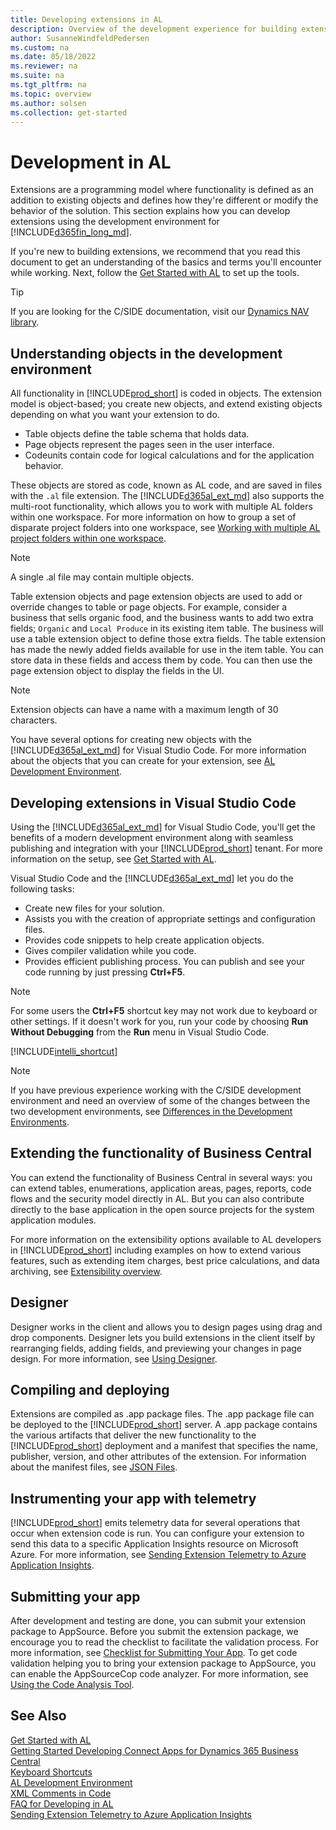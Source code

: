 ```yaml
---
title: Developing extensions in AL
description: Overview of the development experience for building extensions using the AL language.
author: SusanneWindfeldPedersen
ms.custom: na
ms.date: 05/18/2022
ms.reviewer: na
ms.suite: na
ms.tgt_pltfrm: na
ms.topic: overview
ms.author: solsen
ms.collection: get-started
---
```


# Development in AL

Extensions are a programming model where functionality is defined as an addition to existing objects and defines how they're different or modify the behavior of the solution. This section explains how you can develop extensions using the development environment for [!INCLUDE[d365fin_long_md](includes/d365fin_long_md.md)].

If you're new to building extensions, we recommend that you read this document to get an understanding of the basics and terms you'll encounter while working. Next, follow the [Get Started with AL](devenv-get-started.md) to set up the tools.

> [!TIP]  
> If you are looking for the C/SIDE documentation, visit our [Dynamics NAV library](/dynamics-nav/development).

## Understanding objects in the development environment

All functionality in [!INCLUDE[prod_short](includes/prod_short.md)] is coded in objects. The extension model is object-based; you create new objects, and extend existing objects depending on what you want your extension to do.

* Table objects define the table schema that holds data.
* Page objects represent the pages seen in the user interface.
* Codeunits contain code for logical calculations and for the application behavior.

These objects are stored as code, known as AL code, and are saved in files with the `.al` file extension. The [!INCLUDE[d365al_ext_md](../includes/d365al_ext_md.md)] also supports the multi-root functionality, which allows you to work with multiple AL folders within one workspace. For more information on how to group a set of disparate project folders into one workspace, see [Working with multiple AL project folders within one workspace](devenv-multiroot-workspaces.md).


> [!NOTE]  
> A single .al file may contain multiple objects.

Table extension objects and page extension objects are used to add or override changes to table or page objects. For example, consider a business that sells organic food, and the business wants to add two extra fields; `Organic` and `Local Produce` in its existing item table. The business will use a table extension object to define those extra fields. The table extension has made the newly added fields available for use in the item table. You can store data in these fields and access them by code. You can then use the page extension object to display the fields in the UI.

> [!NOTE]  
> Extension objects can have a name with a maximum length of 30 characters.

You have several options for creating new objects with the [!INCLUDE[d365al_ext_md](../includes/d365al_ext_md.md)] for Visual Studio Code. For more information about the objects that you can create for your extension, see [AL Development Environment](devenv-reference-overview.md).

## Developing extensions in Visual Studio Code

Using the [!INCLUDE[d365al_ext_md](../includes/d365al_ext_md.md)] for Visual Studio Code, you'll get the benefits of a modern development environment along with seamless publishing and integration with your [!INCLUDE[prod_short](includes/prod_short.md)] tenant. For more information on the setup, see [Get Started with AL](devenv-get-started.md).

Visual Studio Code and the [!INCLUDE[d365al_ext_md](../includes/d365al_ext_md.md)] let you do the following tasks:

* Create new files for your solution.
* Assists you with the creation of appropriate settings and configuration files.
* Provides code snippets to help create application objects.
* Gives compiler validation while you code.
* Provides efficient publishing process. You can publish and see your code running by just pressing **Ctrl+F5**.

> [!NOTE]
> For some users the **Ctrl+F5** shortcut key may not work due to keyboard or other settings. If it doesn't work for you, run your code by choosing **Run Without Debugging** from the **Run** menu in Visual Studio Code.  

[!INCLUDE[intelli_shortcut](includes/intelli_shortcut.md)]

> [!NOTE]
> If you have previous experience working with the C/SIDE development environment and need an overview of some of the changes between the two development environments, see [Differences in the Development Environments](devenv-differences.md).

## Extending the functionality of Business Central
You can extend the functionality of Business Central in several ways: you can extend tables, enumerations, application areas, pages, reports, code flows and the security model directly in AL. But you can also contribute directly to the base application in the open source projects for the system application modules. 

For more information on the extensibility options available to AL developers in [!INCLUDE[prod_short](../developer/includes/prod_short.md)] including examples on how to extend various features, such as extending item charges, best price calculations, and data archiving, see [Extensibility overview](devenv-extensibility-overview.md).


## Designer

Designer works in the client and allows you to design pages using drag and drop components. Designer lets you build extensions in the client itself by rearranging fields, adding fields, and previewing your changes in page design. For more information, see [Using Designer](devenv-inclient-designer.md).

## Compiling and deploying

Extensions are compiled as .app package files. The .app package file can be deployed to the [!INCLUDE[prod_short](includes/prod_short.md)] server. A .app package contains the various artifacts that deliver the new functionality to the [!INCLUDE[prod_short](includes/prod_short.md)] deployment and a manifest that specifies the name, publisher, version, and other attributes of the extension. For information about the manifest files, see [JSON Files](devenv-json-files.md).

## Instrumenting your app with telemetry

[!INCLUDE[prod_short](includes/prod_short.md)] emits telemetry data for several operations that occur when extension code is run. You can configure your extension to send this data to a specific Application Insights resource on Microsoft Azure. For more information, see [Sending Extension Telemetry to Azure Application Insights](devenv-application-insights-for-extensions.md).

## Submitting your app

After development and testing are done, you can submit your extension package to AppSource. Before you submit the extension package, we encourage you to read the checklist to facilitate the validation process. For more information, see [Checklist for Submitting Your App](devenv-checklist-submission.md). To get code validation helping you to bring your extension package to AppSource, you can enable the AppSourceCop code analyzer. For more information, see [Using the Code Analysis Tool](devenv-using-code-analysis-tool.md).

## See Also

[Get Started with AL](devenv-get-started.md)  
[Getting Started Developing Connect Apps for Dynamics 365 Business Central](devenv-develop-connect-apps.md)  
[Keyboard Shortcuts](devenv-keyboard-shortcuts.md)  
[AL Development Environment](devenv-reference-overview.md)  
[XML Comments in Code](devenv-xml-comments.md)  
[FAQ for Developing in AL](devenv-dev-faq.md)  
[Sending Extension Telemetry to Azure Application Insights](devenv-application-insights-for-extensions.md)  
